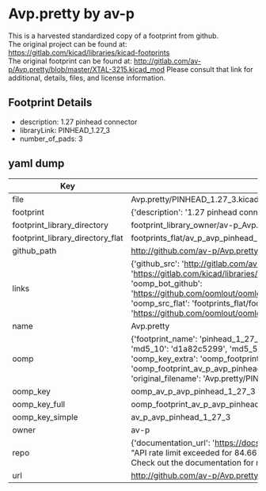 # Avp.pretty by av-p  
This is a harvested standardized copy of a footprint from github.  
The original project can be found at:  
https://gitlab.com/kicad/libraries/kicad-footprints  
The original footprint can be found at:
http://gitlab.com/av-p/Avp.pretty/blob/master/XTAL-3215.kicad_mod
Please consult that link for additional, details, files, and license information.  
## Footprint Details
* description: 1.27 pinhead connector  
* libraryLink: PINHEAD_1.27_3  
* number_of_pads: 3  
## yaml dump  
| Key | Value |  
| --- | --- |  
| file | Avp.pretty/PINHEAD_1.27_3.kicad_mod |  
| footprint | {'description': '1.27 pinhead connector', 'libraryLink': 'PINHEAD_1.27_3', 'number_of_pads': 3} |  
| footprint_library_directory | footprint_library_owner/av-p_Avp.pretty |  
| footprint_library_directory_flat | footprints_flat/av_p_avp_pinhead_1_27_3/working |  
| github_path | http://github.com/av-p/Avp.pretty/blob/master/PINHEAD_1.27_3.kicad_mod |  
| links | {'github_src': 'http://gitlab.com/av-p/Avp.pretty/blob/master/XTAL-3215.kicad_mod', 'github_src_repo': 'https://gitlab.com/kicad/libraries/kicad-footprints', 'oomp_bot': 'footprints/av_p_avp_pinhead_1_27_3/working', 'oomp_bot_github': 'https://github.com/oomlout/oomlout_oomp_footprint_bot/tree/main/footprints/av_p_avp_pinhead_1_27_3/working', 'oomp_src_flat': 'footprints_flat/footprints_flat/av_p_avp_pinhead_1_27_3/working', 'oomp_src_flat_github': 'https://github.com/oomlout/oomlout_oomp_footprint_src/tree/main/footprints_flat/av_p_avp_pinhead_1_27_3/working'} |  
| name | Avp.pretty |  
| oomp | {'footprint_name': 'pinhead_1_27_3', 'library_name': 'avp', 'md5': 'd1a82c52998e67a5837436652f7a7665', 'md5_10': 'd1a82c5299', 'md5_5': 'd1a82', 'md5_6': 'd1a82c', 'oomp_key': 'oomp_av_p_avp_pinhead_1_27_3', 'oomp_key_extra': 'oomp_footprint_av_p_avp_pinhead_1_27_3', 'oomp_key_full': 'oomp_footprint_av_p_avp_pinhead_1_27_3_d1a82c', 'oomp_key_simple': 'av_p_avp_pinhead_1_27_3', 'original_filename': 'Avp.pretty/PINHEAD_1.27_3.kicad_mod', 'owner_name': 'av_p'} |  
| oomp_key | oomp_av_p_avp_pinhead_1_27_3 |  
| oomp_key_full | oomp_footprint_av_p_avp_pinhead_1_27_3 |  
| oomp_key_simple | av_p_avp_pinhead_1_27_3 |  
| owner | av-p |  
| repo | {'documentation_url': 'https://docs.github.com/rest/overview/resources-in-the-rest-api#rate-limiting', 'message': "API rate limit exceeded for 84.66.173.59. (But here's the good news: Authenticated requests get a higher rate limit. Check out the documentation for more details.)"} |  
| url | http://github.com/av-p/Avp.pretty |  

